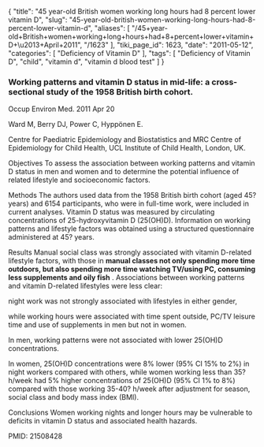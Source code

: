 {
    "title": "45 year-old British women working long hours had 8 percent lower vitamin D",
    "slug": "45-year-old-british-women-working-long-hours-had-8-percent-lower-vitamin-d",
    "aliases": [
        "/45+year-old+British+women+working+long+hours+had+8+percent+lower+vitamin+D+\u2013+April+2011",
        "/1623"
    ],
    "tiki_page_id": 1623,
    "date": "2011-05-12",
    "categories": [
        "Deficiency of Vitamin D"
    ],
    "tags": [
        "Deficiency of Vitamin D",
        "child",
        "vitamin d",
        "vitamin d blood test"
    ]
}


### Working patterns and vitamin D status in mid-life: a cross-sectional study of the 1958 British birth cohort.

Occup Environ Med. 2011 Apr 20

Ward M, Berry DJ, Power C, Hyppönen E.

Centre for Paediatric Epidemiology and Biostatistics and MRC Centre of Epidemiology for Child Health, UCL Institute of Child Health, London, UK.

Objectives To assess the association between working patterns and vitamin D status in men and women and to determine the potential influence of related lifestyle and socioeconomic factors. 

Methods The authors used data from the 1958 British birth cohort (aged 45? years) and 6154 participants, who were in full-time work, were included in current analyses. Vitamin D status was measured by circulating concentrations of 25-hydroxyvitamin D (25(OH)D). Information on working patterns and lifestyle factors was obtained using a structured questionnaire administered at 45? years. 

Results Manual social class was strongly associated with vitamin D-related lifestyle factors, with those in  **manual classes not only spending more time outdoors, but also spending more time watching TV/using PC, consuming less supplements and oily fish** . Associations between working patterns and vitamin D-related lifestyles were less clear: 

night work was not strongly associated with lifestyles in either gender, 

while working hours were associated with time spent outside, PC/TV leisure time and use of supplements in men but not in women. 

In men, working patterns were not associated with lower 25(OH)D concentrations. 

In women, 25(OH)D concentrations were 8% lower (95% CI 15% to 2%) in night workers compared with others, while women working less than 35? h/week had 5% higher concentrations of 25(OH)D (95% CI 1% to 8%) compared with those working 35-40? h/week after adjustment for season, social class and body mass index (BMI). 

Conclusions Women working nights and longer hours may be vulnerable to deficits in vitamin D status and associated health hazards.

PMID:     21508428